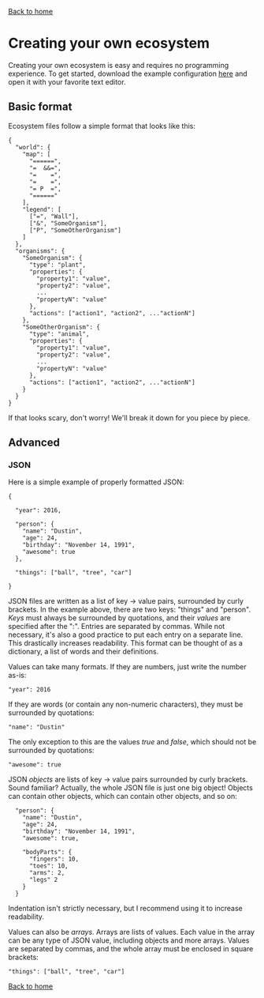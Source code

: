 [Back to home](/)

# Creating your own ecosystem 

Creating your own ecosystem is easy and requires no programming experience. To get started, download the example configuration [here](example) and open it with your favorite text editor.

## Basic format

Ecosystem files follow a simple format that looks like this:

    {
      "world": {
        "map": [
          "======",
          "=  &&=",
          "=    =",
          "=    =",
          "= P  =",
          "======"
        ],
        "legend": [
          ["=", "Wall"],
          ["&", "SomeOrganism"],
          ["P", "SomeOtherOrganism"]
        ]
      },
      "organisms": {
        "SomeOrganism": {
          "type": "plant",
          "properties": {
            "property1": "value",
            "property2": "value",
            ...
            "propertyN": "value"
          },
          "actions": ["action1", "action2", ..."actionN"]
        },
        "SomeOtherOrganism": {
          "type": "animal",
          "properties": {
            "property1": "value",
            "property2": "value",
            ...
            "propertyN": "value"
          },
          "actions": ["action1", "action2", ..."actionN"]
        }
      }
    }

If that looks scary, don't worry! We'll break it down for you piece by piece.

## Advanced

### JSON

Here is a simple example of properly formatted JSON:

    {

      "year": 2016,

      "person": {
        "name": "Dustin",
        "age": 24,
        "birthday": "November 14, 1991",
        "awesome": true
      },

      "things": ["ball", "tree", "car"]

    }

JSON files are written as a list of key -> value pairs, surrounded by curly
brackets. In the example above,
there are two keys: "things" and "person". *Keys* must always be surrounded by
quotations, and their *values* are specified after the ":". Entries are
separated by commas. While not necessary, it's also a good practice to put
each entry on a separate line. This drastically increases readability. This
format can be thought of as a dictionary, a list of words and their definitions. 

Values can take many formats. If they are numbers, just write the number as-is:

    "year": 2016

If they are words (or contain any non-numeric characters), they must be
surrounded by quotations:

    "name": "Dustin"

The only exception to this are the values *true* and *false*, which should not
be surrounded by quotations:

    "awesome": true

JSON *objects* are lists of key -> value pairs surrounded by curly brackets.
Sound familiar? Actually, the whole JSON file is just one big object! Objects can
contain other objects, which can contain other objects, and so on:

      "person": {
        "name": "Dustin",
        "age": 24,
        "birthday": "November 14, 1991",
        "awesome": true,

        "bodyParts": {
          "fingers": 10,
          "toes": 10,
          "arms": 2,
          "legs" 2
        }
      }

Indentation isn't strictly necessary, but I recommend using it to increase
readability.

Values can also be *arrays*. Arrays are lists of values. Each value in the array 
can be any type of JSON value, including objects and more arrays. Values are
separated by commas, and the whole array must be enclosed in square brackets:

    "things": ["ball", "tree", "car"]

[Back to home](/)
